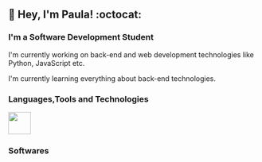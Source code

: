 
<!-- COLOCAR PRA TRADUZIR INGLES PORTUGUES -->
<h2> 👋 Hey, I'm Paula!  :octocat: </h2>

<h3>I'm a Software Development Student</h3>
<p>I'm currently working on back-end and web development technologies like Python, JavaScript etc.</p>
<p></p>I'm currently learning everything about back-end technologies.</p>

<h3>Languages,Tools and Technologies </h3>

<img src="https://cdn.jsdelivr.net/gh/devicons/devicon/icons/csharp/csharp-original.svg" height=45px, width=45px />
               
          

          

<h3>Softwares</h3>


